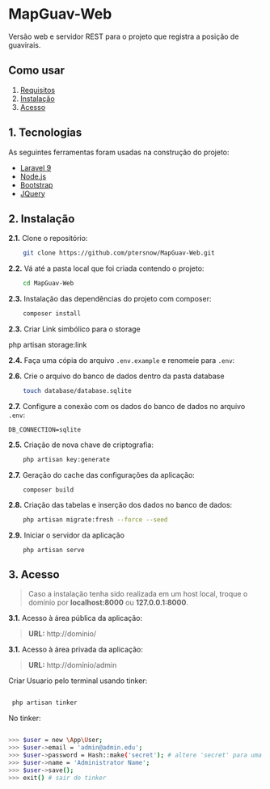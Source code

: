 # MapGuav-Web

Versão web e servidor REST para o projeto que registra a posição de guavirais.
                                                
## Como usar

1. [Requisitos](#1-requisitos)
2. [Instalação](#2-instalação)
3. [Acesso](#3-acesso)

## 1. Tecnologias

As seguintes ferramentas foram usadas na construção do projeto:

- [Laravel 9](https://laravel.com/docs)
- [Node.js](https://nodejs.org/en/)
- [Bootstrap](https://getbootstrap.com/)
- [JQuery](https://jquery.com/)


## 2. Instalação

**2.1.** Clone o repositório:

```bash
    git clone https://github.com/ptersnow/MapGuav-Web.git
```

**2.2.** Vá até a pasta local que foi criada contendo o projeto:

```bash
    cd MapGuav-Web
```

**2.3.** Instalação das dependências do projeto com composer:
```bash
    composer install
```
**2.3.** Criar Link simbólico para o storage

php artisan storage:link

**2.4.** Faça uma cópia do arquivo `.env.example` e renomeie para `.env`:

**2.6.** Crie o arquivo do banco de dados dentro da pasta database

```bash
    touch database/database.sqlite
```


**2.7.** Configure a conexão com os dados do banco de dados no arquivo `.env`:

    DB_CONNECTION=sqlite


**2.5.** Criação de nova chave de criptografia:
```bash    
    php artisan key:generate
```

**2.7.** Geração do cache das configurações da aplicação:
```
    composer build
```

**2.8.** Criação das tabelas e inserção dos dados no banco de dados:

```bash
    php artisan migrate:fresh --force --seed    
```

**2.9.** Iniciar o servidor da aplicação
```
    php artisan serve
```

## 3. Acesso
> Caso a instalação tenha sido realizada em um host local, troque o domínio por **localhost:8000** ou **127.0.0.1:8000**.

**3.1.** Acesso à área pública da aplicação:

> **URL:** http://domínio/


**3.1.** Acesso à área privada da aplicação:

> **URL:** http://domínio/admin <br/> 

Criar Usuario pelo terminal usando tinker:

```bash

 php artisan tinker

```

No tinker: 

```bash

>>> $user = new \App\User;
>>> $user->email = 'admin@admin.edu';
>>> $user->password = Hash::make('secret'); # altere 'secret' para uma senha forte
>>> $user->name = 'Administrator Name';
>>> $user->save();
>>> exit() # sair do tinker

```
